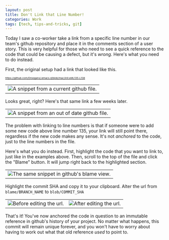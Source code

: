 ```yaml
---
layout: post
title: Don't Link that Line Number!
categories: Work
tags: [tech, tips-and-tricks, git]
---
```


Today I saw a co-worker take a link from a specific line number in our team's github repository and place it in the comments section of a user story. This is very helpful for those who need to see a quick reference to the code that could be causing a defect, but it's *wrong*. Here's what you need to do instead.

First, the original setup had a link that looked like this.

<sub><sub><sub>https://github.com/Droogans/.emacs.d/blob/mac/init.el#L135-L138</sub></sub></sub>

<table>
 <tr>
  <td align="center">
   <img src="http://i.imgur.com/RcNvi1C.png" alt="A snippet from a current github file."></img>
  </td>
 </tr>
</table>

Looks great, right? Here's that same link a few weeks later.

<table>
 <tr>
  <td align="center">
   <img src="http://i.imgur.com/DkKkwJV.png" alt="A snippet from an out of date github file."></img>
  </td>
 </tr>
</table>

The problem with linking to line numbers is that if someone were to add some new code above line number 135, your link will still point there, regardless if the new code makes any sense. It's not *anchored* to the code, just to the line numbers in the file.

Here's what you do instead. First, highlight the code that you want to link to, just like in the examples above. Then, scroll to the top of the file and click the "Blame" button. It will jump right back to the highlighted section.

<table>
 <tr>
  <td align="center">
   <img src="http://i.imgur.com/n1lVmsZ.png" alt="The same snippet in github's blame view."></img>
  </td>
 </tr>
</table>

Highlight the commit SHA and copy it to your clipboard. Alter the url from `blame/BRANCH_NAME` to `blob/COMMIT_SHA`

<table>
 <tr>
  <td align="center">
   <img src="http://i.imgur.com/Na2qRNS.png" alt="Before editing the url."></img>
  </td>
  <td align="center">
   <img src="http://i.imgur.com/mUhKasz.png" alt="After editing the url."></img>
  </td>
 </tr>
</table>

That's it! You've now anchored the code in question to an immutable reference in github's history of your project. No matter what happens, this commit will remain unique forever, and you won't have to worry about having to work out what that old reference *used* to point to.
